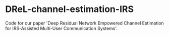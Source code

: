 # DReL-channel-estimation-IRS
Code for our paper 'Deep Residual Network Empowered Channel Estimation for IRS-Assisted Multi-User Communication Systems'.
